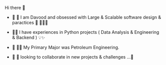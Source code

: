  Hi there 👋
- 🔭 👶 I am Davood and obsessed with Large & Scalable software design & paractices 🚀 👩🏻‍🚀 
- 💼🌟 I have experiences in Python projects (  Data Analysis & Engineering & Backend ) 💡✨
- 🌱 👷🏻  My Primary Major was Petroleum Engineering.

- 🤔 🤝 looking to collaborate in new projects & challenges ...🤏

